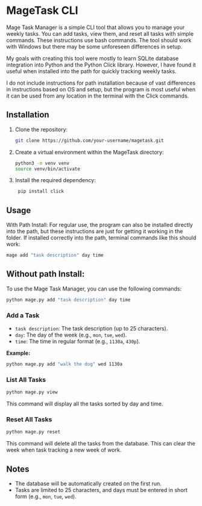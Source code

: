 
# MageTask CLI

Mage Task Manager is a simple CLI tool that allows you to manage your weekly tasks. You can add tasks, view them, and reset all tasks with simple commands.
These instructions use bash commands. The tool should work with Windows but there may be some unforeseen differences in setup.

My goals with creating this tool were mostly to learn SQLite database integration into Python and the Python Click library.
However, I have found it useful when installed into the path for quickly tracking weekly tasks.

I do not include instructions for path installation because of vast differences in instructions based on OS and setup,
but the program is most useful when it can be used from any location in the terminal with the Click commands.

## Installation

1. Clone the repository:

   ```bash
   git clone https://github.com/your-username/magetask.git
   ```

2. Create a virtual environment within the MageTask directory:

   ```bash
   python3 -m venv venv
   source venv/bin/activate
   ```

3. Install the required dependency:

   ```bash
    pip install click
   ```

## Usage

With Path Install:
For regular use, the program can also be installed directly into the path,
but these instructions are just for getting it working in the folder.
If installed correctly into the path, terminal commands like this should work:
```bash
mage add "task description" day time
```
## Without path Install:
To use the Mage Task Manager, you can use the following commands:

```bash
python mage.py add "task description" day time
```

### Add a Task

- `task description`: The task description (up to 25 characters).
- `day`: The day of the week (e.g., `mon`, `tue`, `wed`).
- `time`: The time in regular format (e.g., `1130a`, `430p`).

**Example:**

```bash
python mage.py add "walk the dog" wed 1130a
```

### List All Tasks

```bash
python mage.py view
```

This command will display all the tasks sorted by day and time.

### Reset All Tasks

```bash
python mage.py reset
```

This command will delete all the tasks from the database. This can clear the week when task tracking a new week of work.

## Notes

- The database will be automatically created on the first run.
- Tasks are limited to 25 characters, and days must be entered in short form (e.g., `mon`, `tue`, `wed`).
